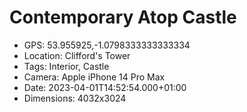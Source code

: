 # Contemporary Atop Castle

- GPS: 53.955925,-1.0798333333333334
- Location: Clifford's Tower
- Tags: Interior, Castle
- Camera: Apple iPhone 14 Pro Max
- Date: 2023-04-01T14:52:54.000+01:00
- Dimensions: 4032x3024
